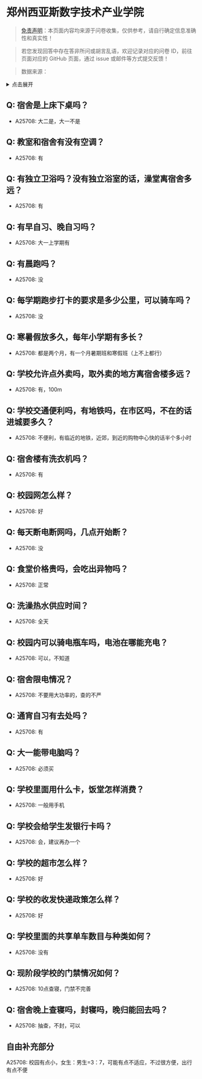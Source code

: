 # 郑州西亚斯数字技术产业学院

> [免责声明](https://colleges.chat/#_3)：本页面内容均来源于问卷收集，仅供参考，请自行确定信息准确性和真实性！

> 若您发现回答中存在答非所问或胡言乱语，欢迎记录对应的问卷 ID，前往页面对应的 GitHub 页面，通过 issue 或邮件等方式提交反馈！

> 数据来源：

<details><summary>点击展开</summary>
<ul>
<li>A25708: 15738636138@163.com (2024 年 07 月)</li>
</ul>
</details>

## Q: 宿舍是上床下桌吗？

- A25708: 大二是，大一不是

## Q: 教室和宿舍有没有空调？

- A25708: 有

## Q: 有独立卫浴吗？没有独立浴室的话，澡堂离宿舍多远？

- A25708: 有

## Q: 有早自习、晚自习吗？

- A25708: 大一上学期有

## Q: 有晨跑吗？

- A25708: 没

## Q: 每学期跑步打卡的要求是多少公里，可以骑车吗？

- A25708: 没

## Q: 寒暑假放多久，每年小学期有多长？

- A25708: 都是两个月，有一个月暑期班和寒假班（上不上都行）

## Q: 学校允许点外卖吗，取外卖的地方离宿舍楼多远？

- A25708: 有，100m

## Q: 学校交通便利吗，有地铁吗，在市区吗，不在的话进城要多久？

- A25708: 不便利，有临近的地铁，近郊，到近的购物中心快的话半个多小时

## Q: 宿舍楼有洗衣机吗？

- A25708: 有

## Q: 校园网怎么样？

- A25708: 好

## Q: 每天断电断网吗，几点开始断？

- A25708: 没

## Q: 食堂价格贵吗，会吃出异物吗？

- A25708: 正常

## Q: 洗澡热水供应时间？

- A25708: 全天

## Q: 校园内可以骑电瓶车吗，电池在哪能充电？

- A25708: 可以，不知道

## Q: 宿舍限电情况？

- A25708: 不要用大功率的，查的不严

## Q: 通宵自习有去处吗？

- A25708: 有

## Q: 大一能带电脑吗？

- A25708: 必须买

## Q: 学校里面用什么卡，饭堂怎样消费？

- A25708: 一般用手机

## Q: 学校会给学生发银行卡吗？

- A25708: 会，建议再办一个

## Q: 学校的超市怎么样？

- A25708: 好

## Q: 学校的收发快递政策怎么样？

- A25708: 好

## Q: 学校里面的共享单车数目与种类如何？

- A25708: 没有

## Q: 现阶段学校的门禁情况如何？

- A25708: 10点查寝，门禁不完善

## Q: 宿舍晚上查寝吗，封寝吗，晚归能回去吗？

- A25708: 抽查，不封，可以

## 自由补充部分

A25708: 校园有点小，女生：男生=3：7，可能有点不适应，不过很方便，出行有点不便